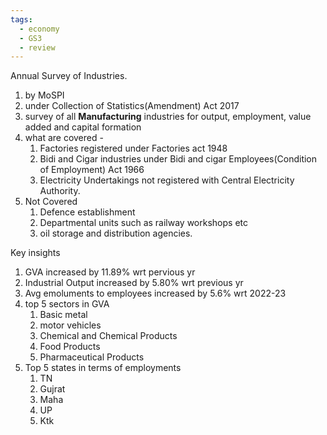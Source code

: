```yaml
---
tags:
  - economy
  - GS3
  - review
---
```

Annual Survey of Industries.
1. by MoSPI
2. under Collection of Statistics(Amendment) Act 2017
3. survey of all **Manufacturing** industries for output, employment, value added and capital formation
4. what are covered -
	1. Factories registered under Factories act 1948
	2. Bidi and Cigar industries under Bidi and cigar Employees(Condition of Employment) Act 1966
	3. Electricity Undertakings not registered with Central Electricity Authority.
5. Not Covered
	1. Defence establishment
	2. Departmental units such as railway workshops etc
	3. oil storage and distribution agencies.

Key insights
1. GVA increased by 11.89% wrt pervious yr
2. Industrial Output increased by 5.80% wrt previous yr
3. Avg emoluments to employees increased by 5.6% wrt 2022-23
4. top 5 sectors in GVA
	1. Basic metal
	2. motor vehicles
	3. Chemical and Chemical Products
	4. Food Products
	5. Pharmaceutical Products
5. Top 5 states in terms of employments
	1. TN
	2. Gujrat
	3. Maha
	4. UP
	5. Ktk